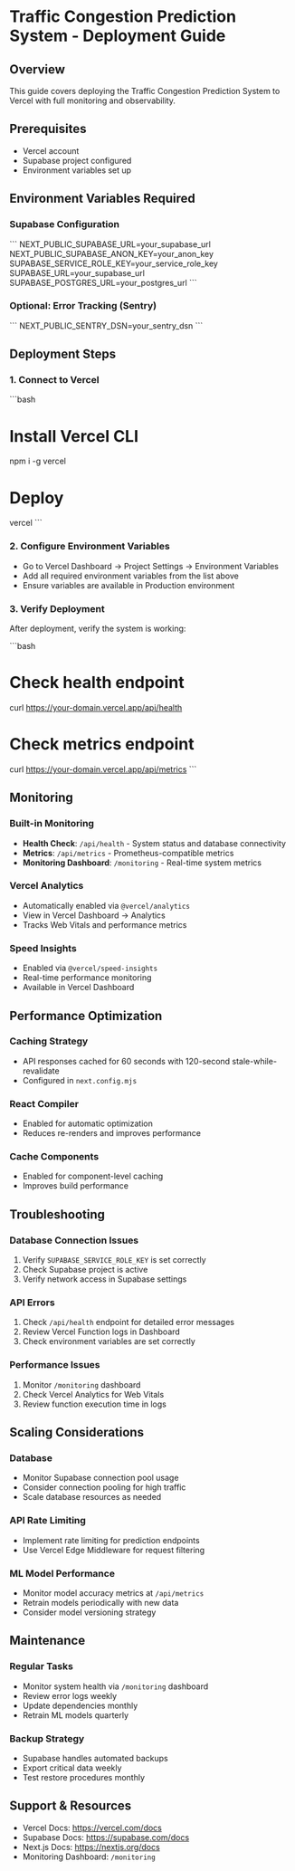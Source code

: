 # Traffic Congestion Prediction System - Deployment Guide

## Overview
This guide covers deploying the Traffic Congestion Prediction System to Vercel with full monitoring and observability.

## Prerequisites
- Vercel account
- Supabase project configured
- Environment variables set up

## Environment Variables Required

### Supabase Configuration
\`\`\`
NEXT_PUBLIC_SUPABASE_URL=your_supabase_url
NEXT_PUBLIC_SUPABASE_ANON_KEY=your_anon_key
SUPABASE_SERVICE_ROLE_KEY=your_service_role_key
SUPABASE_URL=your_supabase_url
SUPABASE_POSTGRES_URL=your_postgres_url
\`\`\`

### Optional: Error Tracking (Sentry)
\`\`\`
NEXT_PUBLIC_SENTRY_DSN=your_sentry_dsn
\`\`\`

## Deployment Steps

### 1. Connect to Vercel
\`\`\`bash
# Install Vercel CLI
npm i -g vercel

# Deploy
vercel
\`\`\`

### 2. Configure Environment Variables
- Go to Vercel Dashboard → Project Settings → Environment Variables
- Add all required environment variables from the list above
- Ensure variables are available in Production environment

### 3. Verify Deployment
After deployment, verify the system is working:

\`\`\`bash
# Check health endpoint
curl https://your-domain.vercel.app/api/health

# Check metrics endpoint
curl https://your-domain.vercel.app/api/metrics
\`\`\`

## Monitoring

### Built-in Monitoring
- **Health Check**: `/api/health` - System status and database connectivity
- **Metrics**: `/api/metrics` - Prometheus-compatible metrics
- **Monitoring Dashboard**: `/monitoring` - Real-time system metrics

### Vercel Analytics
- Automatically enabled via `@vercel/analytics`
- View in Vercel Dashboard → Analytics
- Tracks Web Vitals and performance metrics

### Speed Insights
- Enabled via `@vercel/speed-insights`
- Real-time performance monitoring
- Available in Vercel Dashboard

## Performance Optimization

### Caching Strategy
- API responses cached for 60 seconds with 120-second stale-while-revalidate
- Configured in `next.config.mjs`

### React Compiler
- Enabled for automatic optimization
- Reduces re-renders and improves performance

### Cache Components
- Enabled for component-level caching
- Improves build performance

## Troubleshooting

### Database Connection Issues
1. Verify `SUPABASE_SERVICE_ROLE_KEY` is set correctly
2. Check Supabase project is active
3. Verify network access in Supabase settings

### API Errors
1. Check `/api/health` endpoint for detailed error messages
2. Review Vercel Function logs in Dashboard
3. Check environment variables are set correctly

### Performance Issues
1. Monitor `/monitoring` dashboard
2. Check Vercel Analytics for Web Vitals
3. Review function execution time in logs

## Scaling Considerations

### Database
- Monitor Supabase connection pool usage
- Consider connection pooling for high traffic
- Scale database resources as needed

### API Rate Limiting
- Implement rate limiting for prediction endpoints
- Use Vercel Edge Middleware for request filtering

### ML Model Performance
- Monitor model accuracy metrics at `/api/metrics`
- Retrain models periodically with new data
- Consider model versioning strategy

## Maintenance

### Regular Tasks
- Monitor system health via `/monitoring` dashboard
- Review error logs weekly
- Update dependencies monthly
- Retrain ML models quarterly

### Backup Strategy
- Supabase handles automated backups
- Export critical data weekly
- Test restore procedures monthly

## Support & Resources

- Vercel Docs: https://vercel.com/docs
- Supabase Docs: https://supabase.com/docs
- Next.js Docs: https://nextjs.org/docs
- Monitoring Dashboard: `/monitoring`
